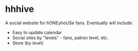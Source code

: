 # hhhive

A social website for hONEyhoUSe fans. Eventually will include:
* Easy to update calendar
* Social sites by "levels" - fans, patron level, etc.
* Store (by level)
